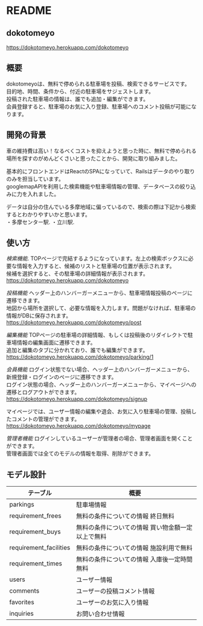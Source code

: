 # README

## dokotomeyo
https://dokotomeyo.herokuapp.com/dokotomeyo

## 概要
dokotomeyoは、無料で停められる駐車場を投稿、検索できるサービスです。  
目的地、時間、条件から、付近の駐車場をサジェストします。  
投稿された駐車場の情報は、誰でも追加・編集ができます。  
会員登録すると、駐車場のお気に入り登録、駐車場へのコメント投稿が可能になります。  

## 開発の背景
車の維持費は高い！なるべくコストを抑えようと思った時に、無料で停められる場所を探すのがめんどくさいと思ったことから、開発に取り組みました。  

基本的にフロントエンドはReactのSPAになっていて、Railsはデータのやり取りのみを担当しています。  
googlemapAPIを利用した検索機能や駐車場情報の管理、データベースの絞り込みに力を入れました。  

データは自分の住んでいる多摩地域に偏っているので、検索の際は下記から検索するとわかりやすいかと思います。  
・多摩センター駅. 
・立川駅. 

## 使い方  
*検索機能*. 
TOPページで完結するようになっています。左上の検索ボックスに必要な情報を入力すると、候補のリストと駐車場の位置が表示されます。  
候補を選択すると、その駐車場の詳細情報が表示されます。  
https://dokotomeyo.herokuapp.com/dokotomeyo

*投稿機能*
ヘッダー上のハンバーガーメニューから、駐車場情報投稿のページに遷移できます。  
地図から場所を選択して、必要な情報を入力します。問題がなければ、駐車場の情報がDBに保存されます。  
https://dokotomeyo.herokuapp.com/dokotomeyo/post

*編集機能*
TOPページの駐車場の詳細情報、もしくは投稿後のリダイレクトで駐車場情報の編集画面に遷移できます。  
追加と編集のタブに分かれており、誰でも編集ができます。  
https://dokotomeyo.herokuapp.com/dokotomeyo/parking/1

*会員機能*
ログイン状態でない場合、ヘッダー上のハンバーガーメニューから、新規登録・ログインのページに遷移できます。  
ログイン状態の場合、ヘッダー上のハンバーガーメニューから、マイページへの遷移とログアウトができます。  
https://dokotomeyo.herokuapp.com/dokotomeyo/signup

マイページでは、ユーザー情報の編集や退会、お気に入り駐車場の管理、投稿したコメントの管理ができます。  
https://dokotomeyo.herokuapp.com/dokotomeyo/mypage

*管理者機能*
ログインしているユーザーが管理者の場合、管理者画面を開くことができます。  
管理者画面では全てのモデルの情報を取得、削除ができます。  

## モデル設計
|テーブル|概要|
| ------------------ | ------------------ |
| parkings  | 駐車場情報  |
| requirement_frees  | 無料の条件についての情報 終日無料 |
| requirement_buys  | 無料の条件についての情報 買い物金額一定以上で無料 |
| requirement_facilities  | 無料の条件についての情報 施設利用で無料 |
| requirement_times  | 無料の条件についての情報 入庫後一定時間無料 |
| users  | ユーザー情報  |
| comments  | ユーザーの投稿コメント情報  |
| favorites  | ユーザーのお気に入り情報  |
| inquiries  | お問い合わせ情報 |



